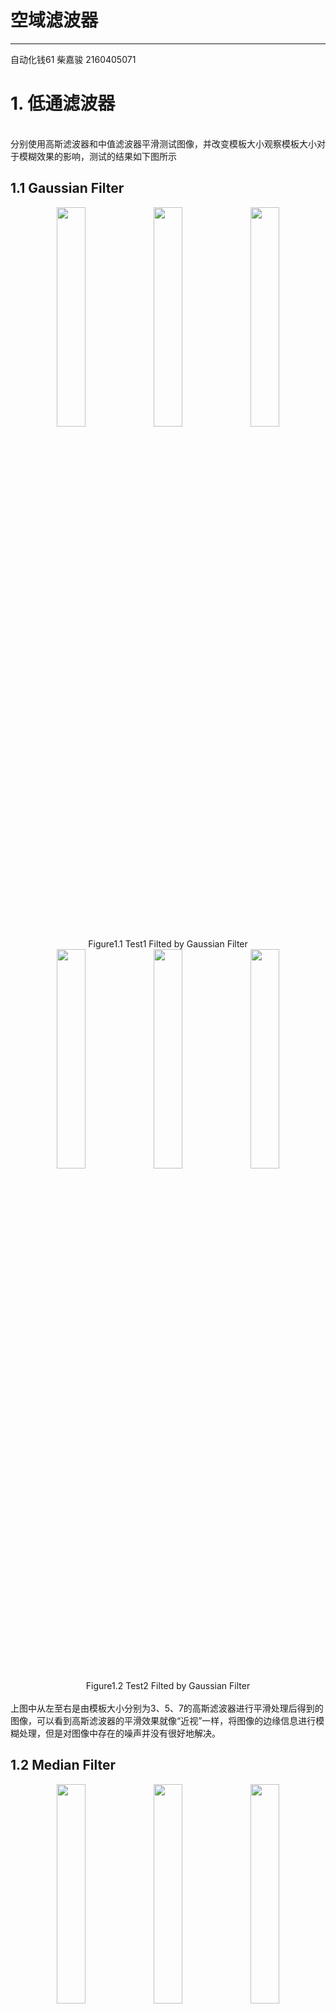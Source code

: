 # 空域滤波器
---
   自动化钱61 柴嘉骏 2160405071
# 1. 低通滤波器
<br>分别使用高斯滤波器和中值滤波器平滑测试图像，并改变模板大小观察模板大小对于模糊效果的影响，测试的结果如下图所示</br>
## 1.1 Gaussian Filter
<div align="center">
  <img src="https://github.com/James0618/Images/blob/master/Content_2/task6/test1_gaussian_3.jpg?raw=True" width="30%" height="30%"/>
  <img src="https://github.com/James0618/Images/blob/master/Content_2/task6/test1_gaussian_5.jpg?raw=True" width="30%" height="30%"/>
  <img src="https://github.com/James0618/Images/blob/master/Content_2/task6/test1_gaussian_7.jpg?raw=True" width="30%" height="30%"/>
</div>
<div align="center"> Figure1.1 Test1 Filted by Gaussian Filter </div>

<div align="center">
  <img src="https://github.com/James0618/Images/blob/master/Content_2/task6/test2_gaussian_3.jpg?raw=True" width="30%" height="30%"/>
  <img src="https://github.com/James0618/Images/blob/master/Content_2/task6/test2_gaussian_5.jpg?raw=True" width="30%" height="30%"/>
  <img src="https://github.com/James0618/Images/blob/master/Content_2/task6/test2_gaussian_7.jpg?raw=True" width="30%" height="30%"/>
</div>
<div align="center"> Figure1.2 Test2 Filted by Gaussian Filter </div>
<br>上图中从左至右是由模板大小分别为3、5、7的高斯滤波器进行平滑处理后得到的图像，可以看到高斯滤波器的平滑效果就像“近视”一样，将图像的边缘信息进行模糊处理，但是对图像中存在的噪声并没有很好地解决。</br>

## 1.2 Median Filter
<div align="center">
  <img src="https://github.com/James0618/Images/blob/master/Content_2/task6/test1_median_3.jpg?raw=True" width="30%" height="30%"/>
  <img src="https://github.com/James0618/Images/blob/master/Content_2/task6/test1_median_5.jpg?raw=True" width="30%" height="30%"/>
  <img src="https://github.com/James0618/Images/blob/master/Content_2/task6/test1_median_7.jpg?raw=True" width="30%" height="30%"/>
</div>
<div align="center"> Figure1.1 Test1 Filted by Median Filter </div>

<div align="center">
  <img src="https://github.com/James0618/Images/blob/master/Content_2/task6/test2_median_3.jpg?raw=True" width="30%" height="30%"/>
  <img src="https://github.com/James0618/Images/blob/master/Content_2/task6/test2_median_5.jpg?raw=True" width="30%" height="30%"/>
  <img src="https://github.com/James0618/Images/blob/master/Content_2/task6/test2_median_7.jpg?raw=True" width="30%" height="30%"/>
</div>
<div align="center"> Figure1.2 Test2 Filted by Median Filter </div>
<br>上图中从左至右是由模板大小分别为3、5、7的高斯滤波器进行平滑处理后得到的图像，图像经过中值滤波器的处理之后能够很好的将一些噪声去除掉，但是相应的，图像原本的信息也被模糊掉，图像的边缘严重模糊失真。</br>

<br>综上所述，高斯滤波器能够实现模糊图像的功能但是对于较大的噪声无能为力，而中值滤波器虽能滤除一定的噪声但是使得源图像信息严重失真。但是规律相同的是，随着模板大小的增加，滤波器的模糊效果也越来越好。</br>

# 2. 生成高斯滤波器
<br>利用固定方差 sigma=1.5产生高斯滤波器，模板大小分别选为3、5、7，处理的结果如下所示：</br>

<div align="center">
  <img src="https://github.com/James0618/Images/blob/master/Content_2/task7/test1_gaussian_3.jpg?raw=True" width="30%" height="30%"/>
  <img src="https://github.com/James0618/Images/blob/master/Content_2/task7/test1_gaussian_5.jpg?raw=True" width="30%" height="30%"/>
  <img src="https://github.com/James0618/Images/blob/master/Content_2/task7/test1_gaussian_7.jpg?raw=True" width="30%" height="30%"/>
</div>
<div align="center"> Figure2 Test1 Filted by Gaussian Filter </div>

# 3. 高通滤波器
<br>本部分使用多种高通滤波器对图像进行测试，高通滤波器将会滤除掉图像中像素灰度值变化缓慢的部分，换句话说就是进行边缘检测。具体的方法包括：Unsharp Masking、Sobel Edge Detector、 Laplace Edge Detector 和 Canny Algorithm。</br>
## 3.1 Unsharp Masking
<br>非锐化掩蔽操作的步骤是先对原图像进行模糊处理，再将原图像减去模糊图像后得到的模板与原图像相加。非锐化掩蔽能够通过对原图像的模糊得到其边缘信息，并通过储存边缘信息的非锐化模板实现锐化操作。由于需要对原图像进行模糊处理，因此模糊使用的滤波器也将影响非锐化掩蔽的效果，在本次测试中使用了大小为5\*5的模板且\sigma=3，得到的结果如下图所示：</br>
<div align="center">
  <img src="https://github.com/James0618/Images/blob/master/Content_2/task8/test3_mask.jpg?raw=True" width="40%" height="40%"/>
  <img src="https://github.com/James0618/Images/blob/master/Content_2/task8/test4_mask.jpg?raw=True" width="40%" height="40%"/>
</div>
<div align="center"> Figure3.1 Unsharp Masking </div>

## 3.2 Sobel Edge Detector
<br>简单来讲，Sobel算子是对图像进行偏微分操作以达到边缘检测的目的，因此本次测试分别对图像的x方向和y方向进行Sobel边缘检测，在得到结果后发现效果并不理想，便对两幅边缘图像进行加和处理得到了效果更好的边缘检测结果。得到的结果如下图所示：</br>
<div align="center">
  <img src="https://github.com/James0618/Images/blob/master/Content_2/task8/test3_sobelx.jpg?raw=True" width="30%" height="30%"/>
  <img src="https://github.com/James0618/Images/blob/master/Content_2/task8/test3_sobely.jpg?raw=True" width="30%" height="30%"/>
  <img src="https://github.com/James0618/Images/blob/master/Content_2/task8/test3_sobel.jpg?raw=True" width="30%" height="30%"/>
</div>
<div align="center"> Figure3.2 Sobel Edge Detector for test3 </div>

<div align="center">
  <img src="https://github.com/James0618/Images/blob/master/Content_2/task8/test4_sobelx.jpg?raw=True" width="30%" height="30%"/>
  <img src="https://github.com/James0618/Images/blob/master/Content_2/task8/test4_sobely.jpg?raw=True" width="30%" height="30%"/>
  <img src="https://github.com/James0618/Images/blob/master/Content_2/task8/test4_sobel.jpg?raw=True" width="30%" height="30%"/>
</div>
<div align="center"> Figure3.3 Sobel Edge Detector for test3 </div>
<br>以上图像从左至右分别是对图像的x方向和y方向进行Sobel边缘检测和二者加和的结果。</br>

## 3.3 Laplace Edge Detector
<br>与Sobel算子类似，Laplace算子是图像的二阶微分，而且是各向同性的滤波器，其响应与图像的突变方向无关。得到的结果如下图所示：</br>
<div align="center">
  <img src="https://github.com/James0618/Images/blob/master/Content_2/task8/test3_laplacian.jpg?raw=True" width="40%" height="40%"/>
  <img src="https://github.com/James0618/Images/blob/master/Content_2/task8/test4_laplacian.jpg?raw=True" width="40%" height="40%"/>
</div>
<div align="center"> Figure3.4 Sobel Edge Detector for test3 </div>

## 3.4 Canny Edge Detector
<br>Canny 的目标是找到一个最优的边缘检测算法，最优边缘检测的含义是：</br>
<br>(1)最优检测：算法能够尽可能多地标识出图像中的实际边缘，漏检真实边缘的概率和误检非边缘的概率都尽可能小；</br>
<br>(2)最优定位准则：检测到的边缘点的位置距离实际边缘点的位置最近，或者是由于噪声影响引起检测出的边缘偏离物体的真实边缘的程度最小；</br>
<br>(3)检测点与边缘点一一对应：算子检测的边缘点与实际边缘点应该是一一对应。</br>
<br>为了满足这些要求 Canny 使用了变分法（calculus of variations），这是一种寻找优化特定功能的函数的方法。最优检测使用四个指数函数项表示，且非常近似于高斯函数的一阶导数。在本次测试中使用了不同的像素上下限对，分别为25-75, 50-100和100-200，得到的结果如下图所示：</br>
<div align="center">
  <img src="https://github.com/James0618/Images/blob/master/Content_2/task8/test3_canny_25-75.jpg?raw=True" width="30%" height="30%"/>
  <img src="https://github.com/James0618/Images/blob/master/Content_2/task8/test3_canny_50-100.jpg?raw=True" width="30%" height="30%"/>
  <img src="https://github.com/James0618/Images/blob/master/Content_2/task8/test3_canny_100-200.jpg?raw=True" width="30%" height="30%"/>
</div>
<div align="center"> Figure3.5 Canny Edge Detector for test3 </div>

<div align="center">
  <img src="https://github.com/James0618/Images/blob/master/Content_2/task8/test4_canny_25-75.jpg?raw=True" width="30%" height="30%"/>
  <img src="https://github.com/James0618/Images/blob/master/Content_2/task8/test4_canny_50-100.jpg?raw=True" width="30%" height="30%"/>
  <img src="https://github.com/James0618/Images/blob/master/Content_2/task8/test4_canny_100-200.jpg?raw=True" width="30%" height="30%"/>
</div>
<div align="center"> Figure3.6 Canny Edge Detector for test4 </div>

<br>  根据上面的处理结果可以看到，随着上下限区间的不断增大，图像的细节变得越来越少，这是因为本算法将这些微小的像素变化视作不明显变化，不足以成为图像的边缘。</br>

# 4. 总结
<br>以上是本次实验的全部结果，本次实验的主要内容是使用空域滤波器对图像进行处理。其中低通滤波器对图像实现了模糊处理，而高通滤波器则实现了图像的边缘检测。在边缘检测的问题上，边缘检测主要依赖于图像的梯度信息，只是停留在图像的空域部分便能够得到很好的结果，对图像的频域处理应当会有更加出色的效果。</br>
